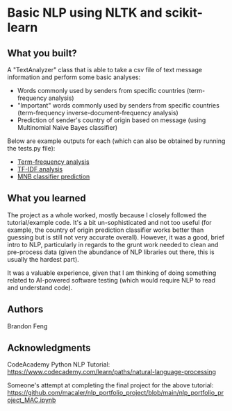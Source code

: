 # Basic NLP using NLTK and scikit-learn


## What you built? 

A "TextAnalyzer" class that is able to take a csv file of text message information and perform some basic analyses:

* Words commonly used by senders from specific countries (term-frequency analysis)
* "Important" words commonly used by senders from specific countries (term-frequency inverse-document-frequency analysis) 
* Prediction of sender's country of origin based on message (using Multinomial Naive Bayes classifier) 

Below are example outputs for each (which can also be obtained by running the tests.py file): 

* [Term-frequency analysis](./example1.jpg)  
* [TF-IDF analysis](./example2.jpg)
* [MNB classifier prediction](./example3.jpg)

## What you learned

The project as a whole worked, mostly because I closely followed the tutorial/example code. It's a bit un-sophisticated and not too useful (for example, the country of origin prediction classifier works better than guessing but is still not very accurate overall). However, it was a good, brief intro to NLP, particularly in regards to the grunt work needed to clean and pre-process data (given the abundance of NLP libraries out there, this is usually the hardest part).

It was a valuable experience, given that I am thinking of doing something related to AI-powered software testing (which would require NLP to read and understand code).

## Authors

Brandon Feng

## Acknowledgments

CodeAcademy Python NLP Tutorial: 
https://www.codecademy.com/learn/paths/natural-language-processing 

Someone's attempt at completing the final project for the above tutorial: 
https://github.com/macaler/nlp_portfolio_project/blob/main/nlp_portfolio_project_MAC.ipynb 
